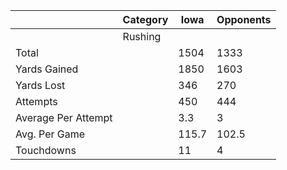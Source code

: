 |                                | Category      | Iowa          | Opponents      |
|--------------------------------|---------------|---------------|----------------|
|                                | Rushing       |               |                |
| Total                          |               | 1504          | 1333           |
| Yards Gained                   |               | 1850          | 1603           |
| Yards Lost                     |               | 346           | 270            |
| Attempts                       |               | 450           | 444            |
| Average Per Attempt            |               | 3.3           | 3              |
| Avg. Per Game                  |               | 115.7         | 102.5          |
| Touchdowns                     |               | 11            | 4              |
